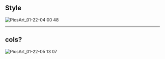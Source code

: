## Style
![PicsArt_01-22-04 00 48](https://user-images.githubusercontent.com/56244233/72905208-72aebc00-3d30-11ea-9d3e-ce3dc54dd019.png)
___
## cols?
![PicsArt_01-22-05 13 07](https://user-images.githubusercontent.com/56244233/72911523-85c68980-3d3a-11ea-809b-62d1eb9fae13.png)

